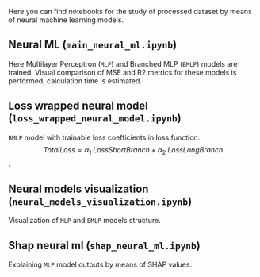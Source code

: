 Here you can find notebooks for the study of processed dataset by means of neural machine learning models.

## Neural ML (`main_neural_ml.ipynb`)
Here Multilayer Perceptron (`MLP`) and Branched MLP (`BMLP`) models are trained. Visual comparison of MSE and R2 metrics for these models is performed, calculation time is estimated.

## Loss wrapped neural model (`loss_wrapped_neural_model.ipynb`)
`BMLP` model with trainable loss coefficients in loss function: $$ Total Loss = \alpha_{1} \; Loss Short Branch + \alpha_{2} \; Loss Long Branch$$. 

## Neural models visualization (`neural_models_visualization.ipynb`)
Visualization of `MLP` and `BMLP` models structure.

## Shap neural ml (`shap_neural_ml.ipynb`)
Explaining `MLP` model outputs by means of SHAP values.

